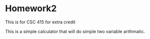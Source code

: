 # Homework2
This is for CSC 415 for extra credit

This is a simple calculator that will do simple two variable arithmatic.
